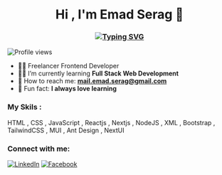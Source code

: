 <h1 align="center">Hi , I'm Emad Serag 👋</h1>
<h3 align="center" ><a href="https://www.linkedin.com/in/emadserag"><img src="https://readme-typing-svg.herokuapp.com?font=Montserrat&weight=800&size=30&pause=1000&color=65F780&width=435&lines=Software+Engineer;Frontend+Developer" alt="Typing SVG" /></a></h3>

![Profile views](https://komarev.com/ghpvc/?username=emadserag&color=blue)


- 🤷‍♂️ Freelancer Frontend Developer
- 👨‍💻 I’m currently learning **Full Stack Web Development**
- 📩 How to reach me: **mail.emad.serag@gmail.com**
- 📖 Fun fact: **I always love learning**
### My Skils :
HTML , CSS , JavaScript , Reactjs , Nextjs , NodeJS , XML , Bootstrap , TailwindCSS , MUI , Ant Design , NextUI

### Connect with me:
[![LinkedIn](https://img.shields.io/badge/LinkedIn-blue?logo=linkedin)](https://linkedin.com/in/emadserag)
[![Facebook](https://img.shields.io/badge/Facebook-blue?logo=facebook)](https://facebook.com/eng.emad.serag)








<!--
**emadserag/emadserag** is a ✨ _special_ ✨ repository because its `README.md` (this file) appears on your GitHub profile.

Here are some ideas to get you started:

- 🔭 I’m currently working on ...
- 🌱 I’m currently learning ...
- 👯 I’m looking to collaborate on ...
- 🤔 I’m looking for help with ...
- 💬 Ask me about ...
- 📫 How to reach me: ...
- 😄 Pronouns: ...
- ⚡ Fun fact: ...
-->


<!--
**emadserag/emadserag** is a ✨ _special_ ✨ repository because its `README.md` (this file) appears on your GitHub profile.

Here are some ideas to get you started:

- 🔭 I’m currently working on ...
- 🌱 I’m currently learning ...
- 👯 I’m looking to collaborate on ...
- 🤔 I’m looking for help with ...
- 💬 Ask me about ...
- 📫 How to reach me: ...
- 😄 Pronouns: ...
- ⚡ Fun fact: ...
-->
